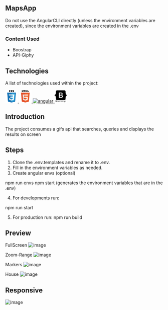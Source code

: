 ## MapsApp

Do not use the AngularCLI directly (unless the environment variables are created), since the environment variables are created in the .env

### Content Used
* Boostrap
* API-Giphy

## Technologies
A list of technologies used within the project:
<p> 
<a href="https://www.w3schools.com/css/" target="_blank" rel="noreferrer"> <img src="https://raw.githubusercontent.com/devicons/devicon/master/icons/css3/css3-original-wordmark.svg" alt="css3" width="40" height="40"/> </a>
<a href="https://www.w3.org/html/" target="_blank" rel="noreferrer"> <img src="https://raw.githubusercontent.com/devicons/devicon/master/icons/html5/html5-original-wordmark.svg" alt="html5" width="40" height="40"/> </a> <a href="https://angular.io" target="_blank" rel="noreferrer"> <img src="https://angular.io/assets/images/logos/angular/angular.svg" alt="angular" width="40" height="40"/> </a> <a href="https://getbootstrap.com" target="_blank" rel="noreferrer"> <img src="https://raw.githubusercontent.com/devicons/devicon/master/icons/bootstrap/bootstrap-plain-wordmark.svg" alt="bootstrap" width="40" height="40"/> </a>
</p>

## Introduction
The project consumes a gifs api that searches, queries and displays the results on screen

## Steps

1. Clone the .env.templates and rename it to .env.
2. Fill in the environment variables as needed.
3. Create angular envs (optional)

npm run envs
npm start (generates the environment variables that are in the .env)

4. For developments run:

npm run start

5. For production run:
   npm run build

## Preview
FullScreen
![image](https://github.com/Marlon-Quinde/Aplicacion-Angular-Api-MapsApp/assets/71990962/cd5350ff-d44c-43eb-aabf-1ca9b976ed06)

Zoom-Range
![image](https://github.com/Marlon-Quinde/Aplicacion-Angular-Api-MapsApp/assets/71990962/019f82f6-3b02-44da-ad35-e660742f67cb)

Markers
![image](https://github.com/Marlon-Quinde/Aplicacion-Angular-Api-MapsApp/assets/71990962/e449ca25-0017-4dcf-8b05-946a9b7b8424)

House
![image](https://github.com/Marlon-Quinde/Aplicacion-Angular-Api-MapsApp/assets/71990962/1a8444f5-fa07-4590-a954-b07a9652a323)


## Responsive
![image](https://github.com/Marlon-Quinde/Aplicacion-Angular-Api-MapsApp/assets/71990962/4d510ca6-524a-46bd-a659-7cb4230fbcb7)




